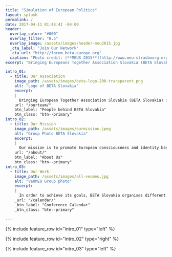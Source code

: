 ```yaml
---
title: "Simulation of European Politics"
layout: splash
permalink: /
date: 2017-04-11 01:48:41 -04:00
header:
  overlay_color: "#000"
  overlay_filter: "0.5"
  overlay_image: /assets/images/header-meu2015.jpg
  _cta_label: "Join Our Network"
  _cta_url: "http://forum.beta-europe.org"
  caption: "Photo credit: [**MEUS 2015**](http://www.meu-strasbourg.org)"
excerpt: "Bringing Europeans Together Association Slovakia (BETA Slovakia) is a politically independent, non-profit association aiming to organize simulations of European politics – Model European Union Bratislava.  "

intro_01:
  - title: Our Association
    image_path: /assets/images/beta-logo-200-transparent.png
    alt: "Logo of BETA Slovakia"
    excerpt:
    |
      Bringing European Together Association Slovakia (BETA Slovakia) is a young, politically independent, non-profit organisation founded in 2017 by 8 Europeans in Bratislava. As one of its 10 branches, we share the core objectives and values of the Bringing Europeans Together Association Europe (BETA e.V.) based in Mainz, Germany. The BETA network constitutes of more than 1,500 youth of 33 nationalities and supports over 20 events worldwide.
    url: "/ourteam/"
    btn_label: "People behind BETA Slovakia"
    btn_class: "btn--primary"
intro_02:
  - title: Our Mission
    image_path: /assets/images/ourmission.jpeg
    alt: "Group Photo BETA Slovakia"
    excerpt:
    |
      Our mission is to promote European consciousness and identity based on plurality, tolerance and cooperation in Slovakia and beyond. We aim to further strengthen European civil society by developing critical thinking in young people through intercultural dialogue and informal education.
    url: "/about/"
    btn_label: "About Us"
    btn_class: "btn--primary"
intro_03:
  - title: Our Work
    image_path: /assets/images/all-veumeu.jpg
    alt: "VeUMEU Group photo"
    excerpt:
    |
      In order to achieve its goals, BETA Slovakia organises different MEUs in Slovakia.
    _url: "/calendar/"
    _btn_label: "Conference Calendar"
    _btn_class: "btn--primary"

---
```


{% include feature_row id="intro_01" type="left" %}

{% include feature_row id="intro_02" type="right" %}

{% include feature_row id="intro_03" type="left" %}


